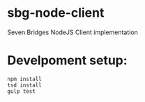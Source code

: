 # sbg-node-client
Seven Bridges NodeJS Client implementation

# Develpoment setup: 

```
npm install
tsd install
gulp test
```
